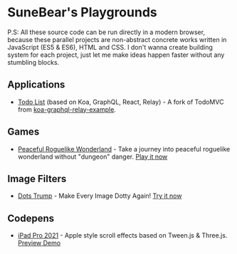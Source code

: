 # SuneBear's Playgrounds
P.S: All these source code can be run directly in a modern browser, because these parallel projects are non-abstract concrete works written in JavaScript (ES5 & ES6), HTML and CSS. I don't wanna create building system for each project, just let me make ideas happen faster without any stumbling blocks.

## Applications
- [Todo List](./src/applications/todolist-koa-graphql-react-relay) (based on Koa, GraphQL, React, Relay) - A fork of TodoMVC from [koa-graphql-relay-example](https://github.com/chentsulin/koa-graphql-relay-example).

## Games
- [Peaceful Roguelike Wonderland](./src/games/peaceful-roguelike-wonderland) - Take a journey into peaceful roguelike wonderland without "dungeon" danger. [Play it now](https://sunebear.github.io/SB-Playgrounds/games/peaceful-roguelike-wonderland)

## Image Filters
- [Dots Trump](./src/image-filters/dots-trump) - Make Every Image Dotty Again! [Try it now](https://sunebear.github.io/SB-Playgrounds/image-filters/dots-trump)

## Codepens

- [iPad Pro 2021](./src/codepens/ipad-pro-2021) - Apple style scroll effects based on Tween.js & Three.js. [Preview Demo](https://sunebear.github.io/SB-Playgrounds/codepens/ipad-pro-2021)
